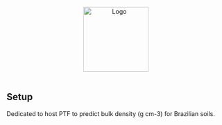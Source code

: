 
<p align="center">
  <a><img src="https://avatars.githubusercontent.com/u/33175967?s=400&u=9a884d3c02141c70ec3c97ff7236f91bca49135d&v=4" alt="Logo" width="150"/></a>
  <br />
  <br />
  

</p>



## Setup


Dedicated to host PTF to predict bulk density (g cm-3) for Brazilian soils.













